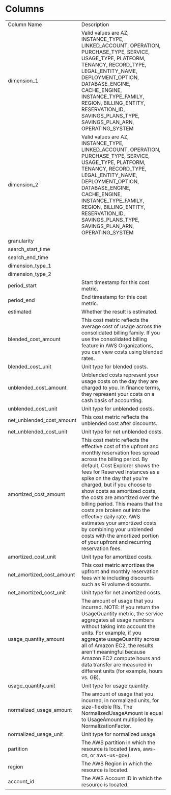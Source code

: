 # Columns  

<table>
	<tr><td>Column Name</td><td>Description</td></tr>
	<tr><td>dimension_1</td><td>Valid values are AZ, INSTANCE_TYPE, LINKED_ACCOUNT, OPERATION, PURCHASE_TYPE, SERVICE, USAGE_TYPE, PLATFORM, TENANCY, RECORD_TYPE, LEGAL_ENTITY_NAME, DEPLOYMENT_OPTION, DATABASE_ENGINE, CACHE_ENGINE, INSTANCE_TYPE_FAMILY, REGION, BILLING_ENTITY, RESERVATION_ID, SAVINGS_PLANS_TYPE, SAVINGS_PLAN_ARN, OPERATING_SYSTEM</td></tr>
	<tr><td>dimension_2</td><td>Valid values are AZ, INSTANCE_TYPE, LINKED_ACCOUNT, OPERATION, PURCHASE_TYPE, SERVICE, USAGE_TYPE, PLATFORM, TENANCY, RECORD_TYPE, LEGAL_ENTITY_NAME, DEPLOYMENT_OPTION, DATABASE_ENGINE, CACHE_ENGINE, INSTANCE_TYPE_FAMILY, REGION, BILLING_ENTITY, RESERVATION_ID, SAVINGS_PLANS_TYPE, SAVINGS_PLAN_ARN, OPERATING_SYSTEM</td></tr>
	<tr><td>granularity</td><td></td></tr>
	<tr><td>search_start_time</td><td></td></tr>
	<tr><td>search_end_time</td><td></td></tr>
	<tr><td>dimension_type_1</td><td></td></tr>
	<tr><td>dimension_type_2</td><td></td></tr>
	<tr><td>period_start</td><td>Start timestamp for this cost metric.</td></tr>
	<tr><td>period_end</td><td>End timestamp for this cost metric.</td></tr>
	<tr><td>estimated</td><td>Whether the result is estimated.</td></tr>
	<tr><td>blended_cost_amount</td><td>This cost metric reflects the average cost of usage across the consolidated billing family. If you use the consolidated billing feature in AWS Organizations, you can view costs using blended rates.</td></tr>
	<tr><td>blended_cost_unit</td><td>Unit type for blended costs.</td></tr>
	<tr><td>unblended_cost_amount</td><td>Unblended costs represent your usage costs on the day they are charged to you. In finance terms, they represent your costs on a cash basis of accounting.</td></tr>
	<tr><td>unblended_cost_unit</td><td>Unit type for unblended costs.</td></tr>
	<tr><td>net_unblended_cost_amount</td><td>This cost metric reflects the unblended cost after discounts.</td></tr>
	<tr><td>net_unblended_cost_unit</td><td>Unit type for net unblended costs.</td></tr>
	<tr><td>amortized_cost_amount</td><td>This cost metric reflects the effective cost of the upfront and monthly reservation fees spread across the billing period. By default, Cost Explorer shows the fees for Reserved Instances as a spike on the day that you&#39;re charged, but if you choose to show costs as amortized costs, the costs are amortized over the billing period. This means that the costs are broken out into the effective daily rate. AWS estimates your amortized costs by combining your unblended costs with the amortized portion of your upfront and recurring reservation fees.</td></tr>
	<tr><td>amortized_cost_unit</td><td>Unit type for amortized costs.</td></tr>
	<tr><td>net_amortized_cost_amount</td><td>This cost metric amortizes the upfront and monthly reservation fees while including discounts such as RI volume discounts.</td></tr>
	<tr><td>net_amortized_cost_unit</td><td>Unit type for net amortized costs.</td></tr>
	<tr><td>usage_quantity_amount</td><td>The amount of usage that you incurred. NOTE: If you return the UsageQuantity metric, the service aggregates all usage numbers without taking into account the units. For example, if you aggregate usageQuantity across all of Amazon EC2, the results aren&#39;t meaningful because Amazon EC2 compute hours and data transfer are measured in different units (for example, hours vs. GB).</td></tr>
	<tr><td>usage_quantity_unit</td><td>Unit type for usage quantity.</td></tr>
	<tr><td>normalized_usage_amount</td><td>The amount of usage that you incurred, in normalized units, for size-flexible RIs. The NormalizedUsageAmount is equal to UsageAmount multiplied by NormalizationFactor.</td></tr>
	<tr><td>normalized_usage_unit</td><td>Unit type for normalized usage.</td></tr>
	<tr><td>partition</td><td>The AWS partition in which the resource is located (aws, aws-cn, or aws-us-gov).</td></tr>
	<tr><td>region</td><td>The AWS Region in which the resource is located.</td></tr>
	<tr><td>account_id</td><td>The AWS Account ID in which the resource is located.</td></tr>
</table>